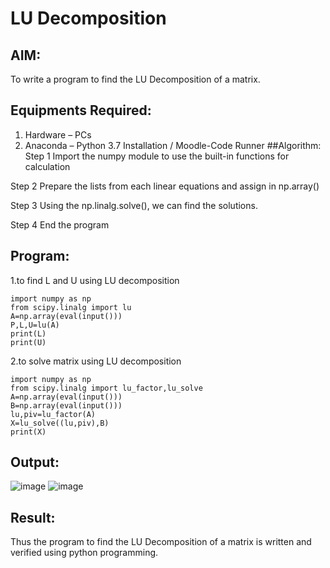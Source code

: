 # LU Decomposition 

## AIM:
To write a program to find the LU Decomposition of a matrix.

## Equipments Required:
1. Hardware – PCs
2. Anaconda – Python 3.7 Installation / Moodle-Code Runner
##Algorithm:
Step 1 Import the numpy module to use the built-in functions for calculation

Step 2 Prepare the lists from each linear equations and assign in np.array()

Step 3 Using the np.linalg.solve(), we can find the solutions.

Step 4 End the program
   
 

## Program:
1.to find L and U using LU decomposition
```
import numpy as np
from scipy.linalg import lu
A=np.array(eval(input()))
P,L,U=lu(A)
print(L)
print(U)
```

2.to solve matrix using LU decomposition
```
import numpy as np
from scipy.linalg import lu_factor,lu_solve
A=np.array(eval(input()))
B=np.array(eval(input()))
lu,piv=lu_factor(A)
X=lu_solve((lu,piv),B)
print(X)
```

## Output:
![image](https://github.com/user-attachments/assets/5a8ef4dc-ddda-473a-84b3-6b3bbe36a929)
![image](https://github.com/user-attachments/assets/d9aaf9ec-0756-45eb-8ebd-d4f3f2cec3a2)



## Result:
Thus the program to find the LU Decomposition of a matrix is written and verified using python programming.

